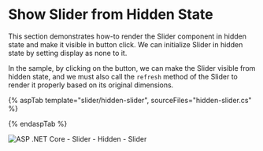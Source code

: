 # Show Slider from Hidden State

This section demonstrates how-to render the Slider component in hidden state and make it visible in button click. We can initialize Slider in hidden state by setting display as none to it.

In the sample, by clicking on the button, we can make the Slider visible from hidden state, and we must also call the `refresh` method of the Slider to render it properly based on its original dimensions.

{% aspTab template="slider/hidden-slider", sourceFiles="hidden-slider.cs" %}

{% endaspTab %}

![ASP .NET Core - Slider - Hidden - Slider](../images/hidden-slider.png)